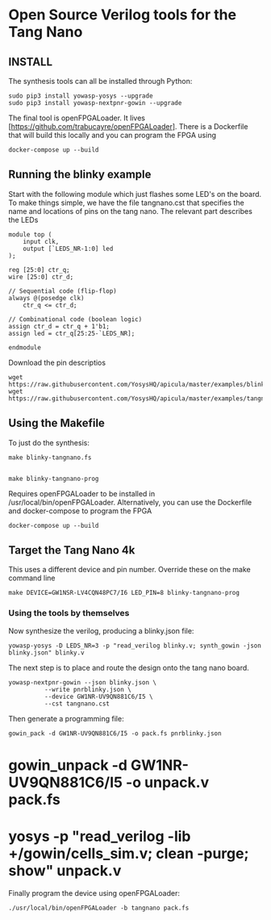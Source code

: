 # Open Source Verilog tools for the Tang Nano

## INSTALL

The synthesis tools can all be installed through Python:

    sudo pip3 install yowasp-yosys --upgrade
    sudo pip3 install yowasp-nextpnr-gowin --upgrade
 
The final tool is openFPGALoader. It lives [https://github.com/trabucayre/openFPGALoader].  There is a Dockerfile that will build this locally and you can program the FPGA using

    docker-compose up --build
 
## Running the blinky example
 
Start with the following module which just flashes some LED's on the board. To make things simple, we have the file tangnano.cst that specifies the name and locations of pins on the tang nano. The relevant part describes the LEDs
 
    module top (
        input clk,
        output [`LEDS_NR-1:0] led
    );

    reg [25:0] ctr_q;
    wire [25:0] ctr_d;

    // Sequential code (flip-flop)
    always @(posedge clk)
        ctr_q <= ctr_d;

    // Combinational code (boolean logic)
    assign ctr_d = ctr_q + 1'b1;
    assign led = ctr_q[25:25-`LEDS_NR];

    endmodule
    
Download the pin descriptios

    wget https://raw.githubusercontent.com/YosysHQ/apicula/master/examples/blinky.v
    wget https://raw.githubusercontent.com/YosysHQ/apicula/master/examples/tangnano.cst

## Using the Makefile

To just do the synthesis:

    make blinky-tangnano.fs
    

    make blinky-tangnano-prog

Requires openFPGALoader to be installed in /usr/local/bin/openFPGALoader. Alternatively, you can use the Dockerfile and docker-compose to program the FPGA 

    docker-compose up --build

## Target the Tang Nano 4k

This uses a different device and pin number. Override these on the make command line

    make DEVICE=GW1NSR-LV4CQN48PC7/I6 LED_PIN=8 blinky-tangnano-prog

### Using the tools by themselves

Now synthesize the verilog, producing a blinky.json file:

    yowasp-yosys -D LEDS_NR=3 -p "read_verilog blinky.v; synth_gowin -json blinky.json" blinky.v

The next step is to place and route the design onto the tang nano board.

    yowasp-nextpnr-gowin --json blinky.json \
              --write pnrblinky.json \
              --device GW1NR-UV9QN881C6/I5 \
              --cst tangnano.cst

Then generate a programming file:

    gowin_pack -d GW1NR-UV9QN881C6/I5 -o pack.fs pnrblinky.json
   # gowin_unpack -d GW1NR-UV9QN881C6/I5 -o unpack.v pack.fs
   # yosys -p "read_verilog -lib +/gowin/cells_sim.v; clean -purge; show" unpack.v

Finally program the device using openFPGALoader:

    ./usr/local/bin/openFPGALoader -b tangnano pack.fs
